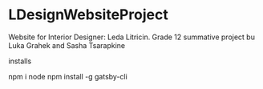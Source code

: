 # LDesignWebsiteProject
Website for Interior Designer: Leda Litricin. Grade 12 summative project bu Luka Grahek and Sasha Tsarapkine

installs

npm i node
npm install -g gatsby-cli